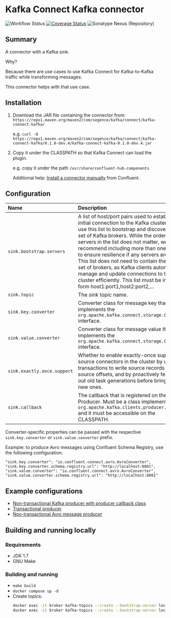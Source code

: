 Kafka Connect Kafka connector
=============================

![Workflow Status](https://github.com/segence/kafka-connect-kafka/actions/workflows/test.yaml/badge.svg)
[![Coverage Status](https://coveralls.io/repos/github/Segence/kafka-connect-kafka/badge.svg?branch=main)](https://coveralls.io/github/Segence/kafka-connect-kafka?branch=main)
![Sonatype Nexus (Repository)](https://img.shields.io/maven-central/v/com.segence.kafka.connect/kafka-connect-kafka)

## Summary

A connector with a Kafka sink.

Why?

Because there are use cases to use Kafka Connect for Kafka-to-Kafka traffic while transforming messages.

This connector helps with that use case.

## Installation

1. Download the JAR file containing the connector from:
`https://repo1.maven.org/maven2/com/segence/kafka/connect/kafka-connect-kafka/`

    e.g. `curl -O https://repo1.maven.org/maven2/com/segence/kafka/connect/kafka-connect-kafka/0.1.0-dev.4/kafka-connect-kafka-0.1.0-dev.4.jar`

2. Copy it under the CLASSPATH so that Kafka Connect can load the plugin.

    e.g. copy it under the path `/usr/share/confluent-hub-components`

    Additional help: [Install a connector manually](https://docs.confluent.io/platform/current/connect/install.html#install-a-connector-manually) from Confluent.

## Configuration

| **Name**                    | **Description**                                                                                                                                                                                                                                                                                                                                                                                                                                                                                                                            | **Default value**                                  |
|:----------------------------|:-------------------------------------------------------------------------------------------------------------------------------------------------------------------------------------------------------------------------------------------------------------------------------------------------------------------------------------------------------------------------------------------------------------------------------------------------------------------------------------------------------------------------------------------|----------------------------------------------------|
| `sink.bootstrap.servers`    | A list of host/port pairs used to establish the initial connection to the Kafka cluster. Clients use this list to bootstrap and discover the full set of Kafka brokers. While the order of servers in the list does not matter, we recommend including more than one server to ensure resilience if any servers are down. This list does not need to contain the entire set of brokers, as Kafka clients automatically manage and update connections to the cluster efficiently. This list must be in the form host1:port1,host2:port2,... | *(none)*                                           |
| `sink.topic`                | The sink topic name.                                                                                                                                                                                                                                                                                                                                                                                                                                                                                                                       | *(none)*                                           |
| `sink.key.converter`        | Converter class for message key that implements the <code>org.apache.kafka.connect.storage.Converter</code> interface.                                                                                                                                                                                                                                                                                                                                                                                                                     | `org.apache.kafka.connect.storage.StringConverter` |
| `sink.value.converter`      | Converter class for message value that implements the <code>org.apache.kafka.connect.storage.Converter</code> interface.                                                                                                                                                                                                                                                                                                                                                                                                                   | `org.apache.kafka.connect.storage.StringConverter` |
| `sink.exactly.once.support` | Whether to enable exactly-once support for source connectors in the cluster by using transactions to write source records and their source offsets, and by proactively fencing out old task generations before bringing up new ones.                                                                                                                                                                                                                                                                                                       | false                                              |
| `sink.callback`             | The callback that is registered on the Kafka Producer. Must be a class implementing <code>org.apache.kafka.clients.producer.Callback</code> and it must be accessible on the CLASSPATH.                                                                                                                                                                                                                                                                                                                                                    | *(none)*                                           |

Converter-specific properties can be passed with the respective `sink.key.converter` or `sink.value.converter` prefix.

Example: to produce Avro messages using Confluent Schema Registry, use the following configuration:

```
"sink.key.converter": "io.confluent.connect.avro.AvroConverter",
"sink.key.converter.schema.registry.url": "http://localhost:8081",
"sink.value.converter": "io.confluent.connect.avro.AvroConverter",
"sink.value.converter.schema.registry.url": "http://localhost:8081"
```

## Example configurations

- [Non-transactional Kafka producer with producer callback class](src/integrationTest/resources/non-transactional-string-converter.json)
- [Transactional producer](src/integrationTest/resources/transactional-string-converter.json)
- [Non-transactional Avro message producer](src/integrationTest/resources/non-transactional-avro-converter.json)

## Building and running locally

### Requirements

- JDK 1.7
- GNU Make

### Building and running

- `make build`
- `docker compose up -d`
- Create topics:
    ```sh
    docker exec -it broker kafka-topics --create --bootstrap-server localhost:9092 --topic upstream-avro
    docker exec -it broker kafka-topics --create --bootstrap-server localhost:9092 --topic downstream-avro
    ```
